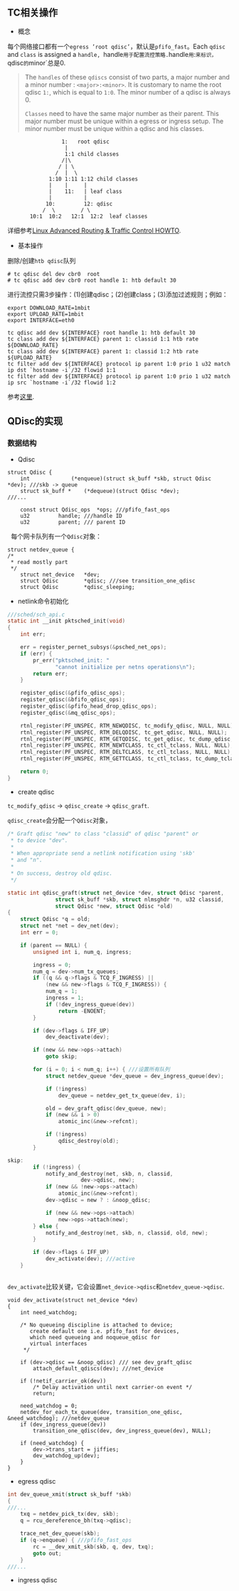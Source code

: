 ## TC相关操作

* 概念

每个网络接口都有一个`egress ’root qdisc’`，默认是`pfifo_fast`。Each `qdisc` and `class` is assigned a `handle, `handle`用于配置流控策略.`handle`用`<major>:<minor>`来标识，`qdisc`的`minor`总是0.


> The `handles` of these `qdiscs` consist of two parts, a major number and a minor number : `<major>:<minor>`. It is customary to name the root qdisc `1:`, which is equal to `1:0`. The minor number of a qdisc is always 0.
> 
> `Classes` need to have the same major number as their parent. This major number must be unique within a egress or ingress setup. The minor number must be unique within a qdisc and his classes.

                     1:   root qdisc
                      |
                      1:1 child classes
                     /|\ 
                    / | \ 
                   /  |  \ 
                 1:10 1:11 1:12 child classes
                 |    |     |
                 |    11:   | leaf class 
                 |          |
                10:         12: qdisc 
               /  \        / \
           10:1  10:2   12:1  12:2  leaf classes

详细参考[Linux Advanced Routing & Traffic Control HOWTO](http://lartc.org/).

* 基本操作

删除/创建`htb qdisc`队列

```
# tc qdisc del dev cbr0  root
# tc qdisc add dev cbr0 root handle 1: htb default 30
```


进行流控只需3步操作：(1)创建qdisc；(2)创建class；(3)添加过滤规则；例如：

```
export DOWNLOAD_RATE=1mbit
export UPLOAD_RATE=1mbit
export INTERFACE=eth0

tc qdisc add dev ${INTERFACE} root handle 1: htb default 30
tc class add dev ${INTERFACE} parent 1: classid 1:1 htb rate ${DOWNLOAD_RATE}
tc class add dev ${INTERFACE} parent 1: classid 1:2 htb rate ${UPLOAD_RATE}
tc filter add dev ${INTERFACE} protocol ip parent 1:0 prio 1 u32 match ip dst `hostname -i`/32 flowid 1:1
tc filter add dev ${INTERFACE} protocol ip parent 1:0 prio 1 u32 match ip src `hostname -i`/32 flowid 1:2
```

参考[这里](https://github.com/kubernetes/kubernetes/issues/11965).

## QDisc的实现

### 数据结构

* Qdisc

```
struct Qdisc {
	int 			(*enqueue)(struct sk_buff *skb, struct Qdisc *dev); ///skb -> queue
	struct sk_buff *	(*dequeue)(struct Qdisc *dev);
///...
  
	const struct Qdisc_ops	*ops; ///pfifo_fast_ops  
	u32			handle; ///handle ID
	u32			parent; /// parent ID
```
 
每个网卡队列有一个`Qdisc`对象：

```
struct netdev_queue {
/*
 * read mostly part
 */
	struct net_device	*dev;
	struct Qdisc		*qdisc; ///see transition_one_qdisc
	struct Qdisc		*qdisc_sleeping;
```

* netlink命令初始化

```c
///sched/sch_api.c
static int __init pktsched_init(void)
{
	int err;

	err = register_pernet_subsys(&psched_net_ops);
	if (err) {
		pr_err("pktsched_init: "
		       "cannot initialize per netns operations\n");
		return err;
	}

	register_qdisc(&pfifo_qdisc_ops);
	register_qdisc(&bfifo_qdisc_ops);
	register_qdisc(&pfifo_head_drop_qdisc_ops);
	register_qdisc(&mq_qdisc_ops);

	rtnl_register(PF_UNSPEC, RTM_NEWQDISC, tc_modify_qdisc, NULL, NULL); /// new qdisc
	rtnl_register(PF_UNSPEC, RTM_DELQDISC, tc_get_qdisc, NULL, NULL);
	rtnl_register(PF_UNSPEC, RTM_GETQDISC, tc_get_qdisc, tc_dump_qdisc, NULL);
	rtnl_register(PF_UNSPEC, RTM_NEWTCLASS, tc_ctl_tclass, NULL, NULL);
	rtnl_register(PF_UNSPEC, RTM_DELTCLASS, tc_ctl_tclass, NULL, NULL);
	rtnl_register(PF_UNSPEC, RTM_GETTCLASS, tc_ctl_tclass, tc_dump_tclass, NULL);

	return 0;
}
```


* create qdisc

`tc_modify_qdisc` -> `qdisc_create` -> `qdisc_graft`.

`qdisc_create`会分配一个`Qdisc`对象，
 
```c
/* Graft qdisc "new" to class "classid" of qdisc "parent" or
 * to device "dev".
 *
 * When appropriate send a netlink notification using 'skb'
 * and "n".
 *
 * On success, destroy old qdisc.
 */

static int qdisc_graft(struct net_device *dev, struct Qdisc *parent,
		       struct sk_buff *skb, struct nlmsghdr *n, u32 classid,
		       struct Qdisc *new, struct Qdisc *old)
{
	struct Qdisc *q = old;
	struct net *net = dev_net(dev);
	int err = 0;

	if (parent == NULL) {
		unsigned int i, num_q, ingress;

		ingress = 0;
		num_q = dev->num_tx_queues;
		if ((q && q->flags & TCQ_F_INGRESS) ||
		    (new && new->flags & TCQ_F_INGRESS)) {
			num_q = 1;
			ingress = 1;
			if (!dev_ingress_queue(dev))
				return -ENOENT;
		}

		if (dev->flags & IFF_UP)
			dev_deactivate(dev);

		if (new && new->ops->attach)
			goto skip;

		for (i = 0; i < num_q; i++) { ///设置所有队列
			struct netdev_queue *dev_queue = dev_ingress_queue(dev);

			if (!ingress)
				dev_queue = netdev_get_tx_queue(dev, i);

			old = dev_graft_qdisc(dev_queue, new);
			if (new && i > 0)
				atomic_inc(&new->refcnt);

			if (!ingress)
				qdisc_destroy(old);
		}

skip:
		if (!ingress) {
			notify_and_destroy(net, skb, n, classid,
					   dev->qdisc, new);
			if (new && !new->ops->attach)
				atomic_inc(&new->refcnt);
			dev->qdisc = new ? : &noop_qdisc;

			if (new && new->ops->attach)
				new->ops->attach(new);
		} else {
			notify_and_destroy(net, skb, n, classid, old, new);
		}

		if (dev->flags & IFF_UP)
			dev_activate(dev); ///active
	}
	
```

`dev_activate`比较关键，它会设置`net_device->qdisc`和`netdev_queue->qdisc`.

```
void dev_activate(struct net_device *dev)
{
	int need_watchdog;

	/* No queueing discipline is attached to device;
	   create default one i.e. pfifo_fast for devices,
	   which need queueing and noqueue_qdisc for
	   virtual interfaces
	 */

	if (dev->qdisc == &noop_qdisc) /// see dev_graft_qdisc
		attach_default_qdiscs(dev); ///net_device

	if (!netif_carrier_ok(dev))
		/* Delay activation until next carrier-on event */
		return;

	need_watchdog = 0;
	netdev_for_each_tx_queue(dev, transition_one_qdisc, &need_watchdog); ///netdev_queue
	if (dev_ingress_queue(dev))
		transition_one_qdisc(dev, dev_ingress_queue(dev), NULL);

	if (need_watchdog) {
		dev->trans_start = jiffies;
		dev_watchdog_up(dev);
	}
}
```

* egress qdisc

```c
int dev_queue_xmit(struct sk_buff *skb)
{
///...
	txq = netdev_pick_tx(dev, skb);
	q = rcu_dereference_bh(txq->qdisc);

	trace_net_dev_queue(skb);
	if (q->enqueue) { ///pfifo_fast_ops
		rc = __dev_xmit_skb(skb, q, dev, txq);
		goto out;
	}
///...
```

* ingress qdisc
